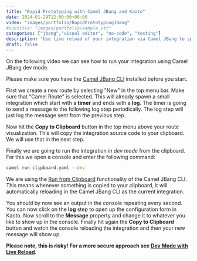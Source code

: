 ```yaml
---
title: "Rapid Prototyping with Camel JBang and Kaoto"
date: 2024-01-29T12:00:00+06:00
video: "images/portfolio/RapidPrototypingJBang"
#subtitle: "images/portfolio/sample.vtt"
categories: ["jbang","visual editor", "no-code", "testing"]
description: "Use live reload of your integration via Camel JBang to speed up development"
draft: false
---
```


On the following video we can see how to run your integration using Camel JBang dev mode.

Please make sure you have the [Camel JBang CLI](https://camel.apache.org/manual/camel-jbang.html) installed before you start.

First we create a new route by selecting "New" in the top menu bar. Make sure that "Camel Route" is selected. This will already spawn a small integration which start with a **timer** and ends with a **log**. The timer is going to send a message to the following log step periodically. The log step will just log the message sent from the previous step. 

Now hit the **Copy to Clipboard** button in the top menu above your route visualization. This will copy the integration source code to your clipboard. We will use that in the next step.

Finally we are going to run the integration in *dev mode* from the clipboard. For this we open a console and enter the following command:

```bash
camel run clipboard.yaml --dev
```

We are using the [Run from Clipboard](https://camel.apache.org/manual/camel-jbang.html#_run_from_clipboard) functionality of the Camel JBang CLI. This means whenever something is copied to your clipboard, it will automatically reloading in the Camel JBang CLI as the current integration. 

You should by now see an output in the console repeating every second. You can now click on the **log** step to open up the configuration form in Kaoto. Now scroll to the **Message** property and change it to whatever you like to show up in the console. Finally hit again the **Copy to Clipboard** button and watch the console reloading the integration and then your new message will show up.

**Please note, this is risky! For a more secure approach see [Dev Mode with Live Reload](https://camel.apache.org/manual/camel-jbang.html#_dev_mode_with_live_reload)**.
